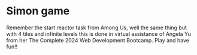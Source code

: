 # Simon game
 Remember the start reactor task from Among Us, well the same thing but with 4 tiles and infinite levels this is done in virtual assistance of Angela Yu from her The Complete 2024 Web Development Bootcamp. Play and have fun!!
 

